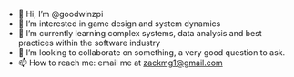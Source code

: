 - 👋 Hi, I’m @goodwinzpi
- 👀 I’m interested in game design and system dynamics
- 🌱 I’m currently learning complex systems, data analysis and best practices within the software industry
- 💞️ I’m looking to collaborate on something, a very good question to ask.
- 📫 How to reach me: email me at zackmg1@gmail.com

<!---
goodwinzpi/goodwinzpi is a ✨ special ✨ repository because its `README.md` (this file) appears on your GitHub profile.
You can click the Preview link to take a look at your changes.
--->
